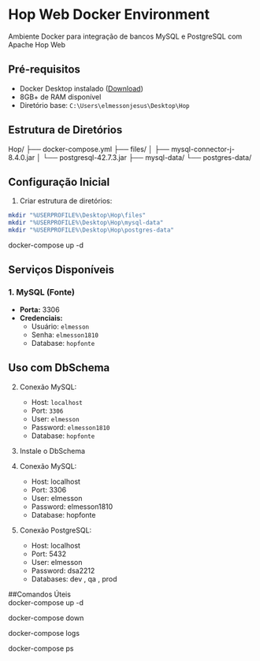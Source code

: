 # Hop Web Docker Environment

Ambiente Docker para integração de bancos MySQL e PostgreSQL com Apache Hop Web

## Pré-requisitos
- Docker Desktop instalado ([Download](https://www.docker.com/products/docker-desktop/))
- 8GB+ de RAM disponível
- Diretório base: `C:\Users\elmessonjesus\Desktop\Hop`

## Estrutura de Diretórios

Hop/
├── docker-compose.yml
├── files/
│   ├── mysql-connector-j-8.4.0.jar
│   └── postgresql-42.7.3.jar
├── mysql-data/
└── postgres-data/


## Configuração Inicial
1. Criar estrutura de diretórios:
```bash
mkdir "%USERPROFILE%\Desktop\Hop\files"
mkdir "%USERPROFILE%\Desktop\Hop\mysql-data"
mkdir "%USERPROFILE%\Desktop\Hop\postgres-data"
```

docker-compose up -d


## Serviços Disponíveis
### 1. MySQL (Fonte)
- **Porta:** 3306
- **Credenciais:**
  - Usuário: `elmesson`
  - Senha: `elmesson1810`
  - Database: `hopfonte`

## Uso com DbSchema
2. Conexão MySQL:
   - Host: `localhost`
   - Port: `3306`
   - User: `elmesson`
   - Password: `elmesson1810`
   - Database: `hopfonte`
1. Instale o DbSchema
2. Conexão MySQL:
   
   - Host: localhost
   - Port: 3306
   - User: elmesson
   - Password: elmesson1810
   - Database: hopfonte
3. Conexão PostgreSQL:
   
   - Host: localhost
   - Port: 5432
   - User: elmesson
   - Password: dsa2212
   - Databases: dev , qa , prod


##Comandos Úteis    
   docker-compose up -d         

   docker-compose down

   docker-compose logs

   docker-compose ps